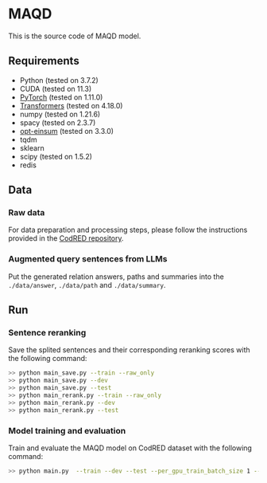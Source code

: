 # MAQD
This is the source code of MAQD model.

## Requirements
* Python (tested on 3.7.2)
* CUDA (tested on 11.3)
* [PyTorch](http://pytorch.org/) (tested on 1.11.0)
* [Transformers](https://github.com/huggingface/transformers) (tested on 4.18.0)
* numpy (tested on 1.21.6)
* spacy (tested on 2.3.7)
* [opt-einsum](https://github.com/dgasmith/opt_einsum) (tested on 3.3.0)
* tqdm
* sklearn
* scipy (tested on 1.5.2)
* redis

## Data
### Raw data
For data preparation and processing steps, please follow the instructions provided in the [CodRED repository](https://github.com/thunlp/CodRED/tree/master).

### Augmented query sentences from LLMs
Put the generated relation answers, paths and summaries into the `./data/answer`, `./data/path`  and `./data/summary`. 

## Run
### Sentence reranking
Save the splited sentences and their corresponding reranking scores with the following command:

```bash
>> python main_save.py --train --raw_only
>> python main_save.py --dev
>> python main_save.py --test
>> python main_rerank.py --train --raw_only
>> python main_rerank.py --dev
>> python main_rerank.py --test
```

### Model training and evaluation
Train and evaluate the MAQD model on CodRED dataset with the following command:
```bash
>> python main.py  --train --dev --test --per_gpu_train_batch_size 1 --per_gpu_eval_batch_size 1 --learning_rate 3e-5 --epochs 10
```
